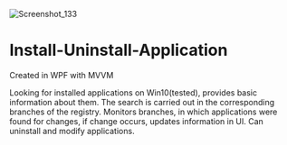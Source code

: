 ![Screenshot_133](https://user-images.githubusercontent.com/84572791/130515995-8fdb0f5f-c8e3-42de-a0b5-aeab35072880.png)

# Install-Uninstall-Application

Created in WPF with MVVM

Looking for installed applications on Win10(tested), provides basic information about them.
The search is carried out in the corresponding branches of the registry.
Monitors branches, in which applications were found for changes, if change occurs, updates information in UI.
Can uninstall and modify applications. 
